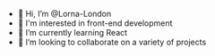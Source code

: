 - 👋 Hi, I’m @Lorna-London
- 👀 I'm interested in front-end development
- 🌱 I’m currently learning React
- 💞️ I’m looking to collaborate on a variety of projects 


<!---
Lorna-London/Lorna-London is a ✨ special ✨ repository because its `README.md` (this file) appears on your GitHub profile.
You can click the Preview link to take a look at your changes.
--->


